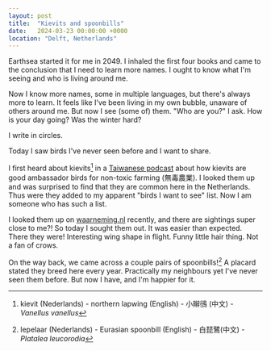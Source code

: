 ```yaml
---
layout: post
title:  "Kievits and spoonbills"
date:   2024-03-23 00:00:00 +0000
location: "Delft, Netherlands"
---
```


Earthsea started it for me in 2049. I inhaled the first four books and came to the conclusion that I need to learn more names. I ought to know what I'm seeing and who is living around me.

Now I know more names, some in multiple languages, but there's always more to learn. It feels like I've been living in my own bubble, unaware of others around me. But now I see (some of) them. "Who are you?" I ask. How is your day going? Was the winter hard?

I write in circles.

Today I saw birds I've never seen before and I want to share.

I first heard about kievits[^1] in a [Taiwanese podcast](https://youtu.be/Nb3Glvjbbwg?si=Y-PbenbFAmS4mAk9) about how kievits are good ambassador birds for non-toxic farming (無毒農業). I looked them up and was surprised to find that they are common here in the Netherlands. Thus were they added to my apparent "birds I want to see" list. Now I am someone who has such a list.

I looked them up on [waarneming.nl](www.waarneming.nl) recently, and there are sightings super close to me?! So today I sought them out. It was easier than expected. There they were! Interesting wing shape in flight. Funny little hair thing. Not a fan of crows.

On the way back, we came across a couple pairs of spoonbills![^2] A placard stated they breed here every year. Practically my neighbours yet I've never seen them before. But now I have, and I'm happier for it.

[^1]: kievit (Nederlands) - northern lapwing (English) - 小辮鴴 (中文) - *Vanellus vanellus*
[^2]: lepelaar (Nederlands) - Eurasian spoonbill (English) - 白琵鷺(中文) - *Platalea leucorodia*